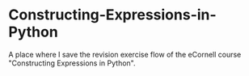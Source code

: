 # Constructing-Expressions-in-Python
A place where I save the revision exercise flow of the eCornell course "Constructing Expressions in Python".
